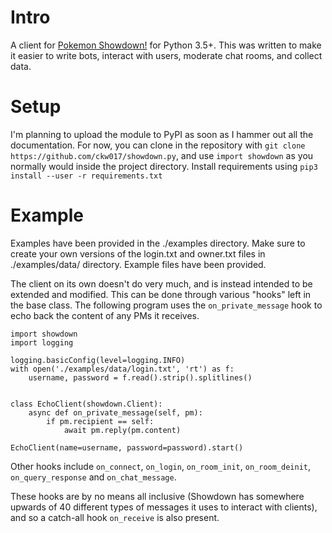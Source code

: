 # Intro
A client for [Pokemon Showdown!](https://pokemonshowdown.com/) for Python 3.5+. This was written to make it easier to write bots, interact with users, moderate chat rooms, and collect data.

# Setup
I'm planning to upload the module to PyPI as soon as I hammer out all the documentation. For now, you can clone in the repository with ``git clone https://github.com/ckw017/showdown.py``, and use ``import showdown`` as you normally would inside the project directory. Install requirements using ``pip3 install --user -r requirements.txt``

# Example
Examples have been provided in the ./examples directory. Make sure to create your own versions of the login.txt and owner.txt files in ./examples/data/ directory. Example files have been provided.

The client on its own doesn't do very much, and is instead intended to be extended and modified. This can be done through various "hooks" left in the base class. The following program uses the ``on_private_message`` hook to echo back the content of any PMs it receives.

```
import showdown
import logging

logging.basicConfig(level=logging.INFO)
with open('./examples/data/login.txt', 'rt') as f:
    username, password = f.read().strip().splitlines()


class EchoClient(showdown.Client):
    async def on_private_message(self, pm):
        if pm.recipient == self:
            await pm.reply(pm.content)

EchoClient(name=username, password=password).start()
```

Other hooks include ``on_connect``, ``on_login``, ``on_room_init``, ``on_room_deinit``, ``on_query_response`` and ``on_chat_message``.

These hooks are by no means all inclusive (Showdown has somewhere upwards of 40 different types of messages it uses to interact with clients), and so a catch-all hook `on_receive` is also present.